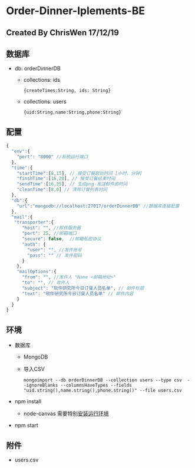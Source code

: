 # Order-Dinner-Iplements-BE

Created By ChrisWen 17/12/19
---

## 数据库
+ db: orderDinnerDB
  - collections: ids 

    `{createTimes:String, ids: String}`
  - collections: users

    `{uid:String,name:String,phone:String}`



## 配置
```js
{
  "env":{
    "port": "8000" //系统运行端口
  },
  "time":{
    "startTime":[8,15], // 接受订餐起始时间 [小时，分钟]
    "finshTime":[16,20], // 接受订餐结束时间
    "sendTime":[16,25], // 生成png-发送邮件的时间
    "cleanTime":[8,0] // 清除订餐列表时间
  },
  "db":{
    "url":"mongodb://localhost:27017/orderDinnerDB" //数据库连接配置
  },
  "mail":{
   "transporter":{
      "host": "", //邮件服务器
      "port": 25, //邮箱端口
      "secure": false,  //邮箱私密协议
      "auth": {
        "user": "", //发件账号
        "pass": "" // 发件密码
      }
    },
    "mailOptions":{
      "from": "", //发件人 "Name <邮箱地址>"
      "to": "", // 收件人
      "subject": "软件研究所今日订餐人员名单", // 邮件标题
      "text": "软件研究所今日订餐人员名单" // 邮件内容
    }
  }
}
```

## 环境
+ 数据库
  - MongoDB
  - 导入CSV

    `mongoimport --db orderDinnerDB --collection users --type csv  --ignoreBlanks --columnsHaveTypes --fields "uid.string(),name.string(),phone.string()" --file users.csv`

+ npm install
  - node-canvas 需要特别[安装运行环境](https://github.com/Automattic/node-canvas)

+ npm start

## 附件
- users.csv